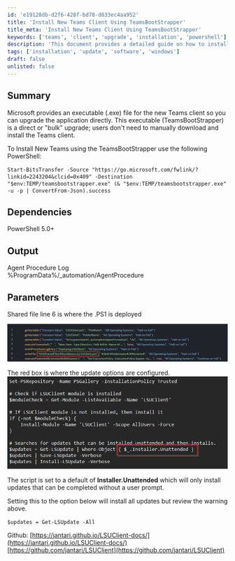 ```yaml
---
id: 'e19128db-d2f6-428f-bd78-d833ec4aa952'
title: 'Install New Teams Client Using TeamsBootStrapper'
title_meta: 'Install New Teams Client Using TeamsBootStrapper'
keywords: ['teams', 'client', 'upgrade', 'installation', 'powershell']
description: 'This document provides a detailed guide on how to install the new Microsoft Teams client using the TeamsBootStrapper executable. It includes the necessary PowerShell command, dependencies, output locations, and configuration options for updating the application without user intervention.'
tags: ['installation', 'update', 'software', 'windows']
draft: false
unlisted: false
---
```

## Summary

Microsoft provides an executable (.exe) file for the new Teams client so you can upgrade the application directly. This executable (TeamsBootStrapper) is a direct or "bulk" upgrade; users don't need to manually download and install the Teams client.

To Install New Teams using the TeamsBootStrapper use the following PowerShell:

```
Start-BitsTransfer -Source "https://go.microsoft.com/fwlink/?linkid=2243204&clcid=0x409" -Destination "$env:TEMP/teamsbootstrapper.exe" (& "$env:TEMP/teamsbootstrapper.exe" -u -p | ConvertFrom-Json).success
```

## Dependencies

PowerShell 5.0+

## Output

Agent Procedure Log  
%ProgramData%/_automation/AgentProcedure

## Parameters

Shared file line 6 is where the .PS1 is deployed  

![Image](../../static/img/SWM---Software-Install---New-Teams-Bulk-Client-Deploy/image_1.png)  

The red box is where the update options are configured.  
![Image](../../static/img/SWM---Software-Install---New-Teams-Bulk-Client-Deploy/image_2.png)  

The script is set to a default of **Installer.Unattended** which will only install updates that can be completed without a user prompt.

Setting this to the option below will install all updates but review the warning above.

```
$updates = Get-LSUpdate -All
```

Github: [https://jantari.github.io/LSUClient-docs/](https://jantari.github.io/LSUClient-docs/)  
[https://github.com/jantari/LSUClient](https://github.com/jantari/LSUClient)







